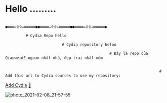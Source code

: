 # Hello .........
                                                                ●▬▬▬๑۩۩๑▬▬▬▬▬●●▬▬▬▬๑۩۩๑▬▬▬▬▬●●▬▬▬▬๑۩۩๑▬▬▬▬▬●                      
                             
             # Cydia Repo hello
         
                             # Cydia repository heloo
                         
                                                  # Đây là repo của QiaoweidE ngoan nhất nhà, đẹp trai nhất xóm
                         
                         
                                                                        # Add this url to Cydia sources to use my repository: 
                                                     

[Add Cydia](cydia://url/https://cydia.saurik.com/api/share#?source=https://QiaoweidE.github.io/cydia/) [🍏](https://QiaoweidE.github.io/cydia/)

  
![photo_2021-02-08_21-57-55](https://user-images.githubusercontent.com/54195182/107292864-1afb0400-6a9d-11eb-85ee-1b567df01c9a.jpg)




